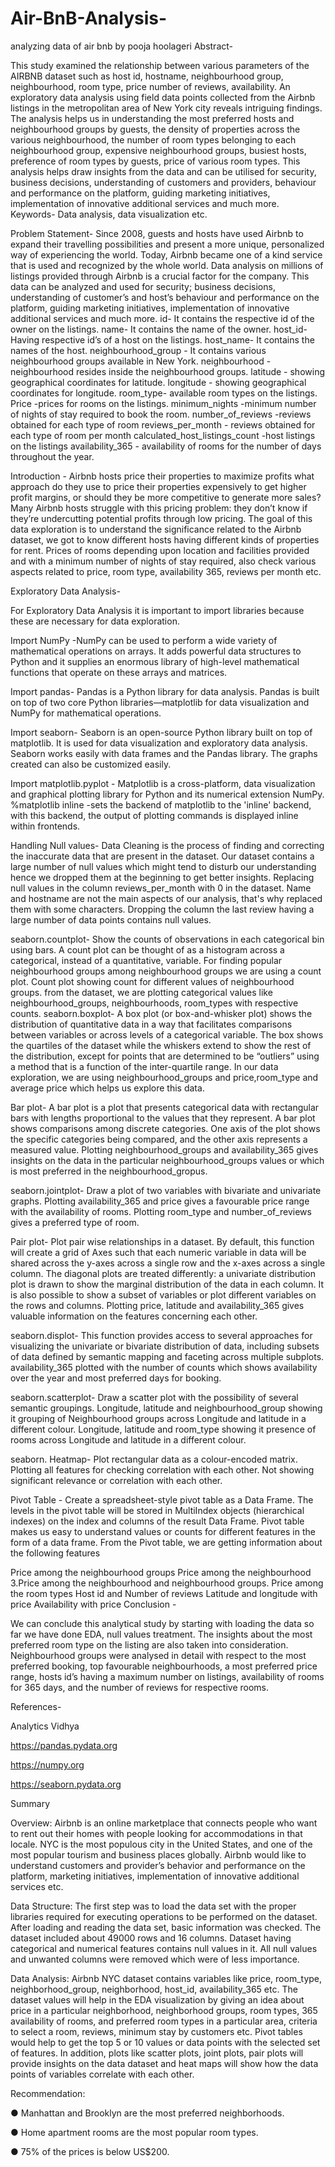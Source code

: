 # Air-BnB-Analysis-
analyzing data of air bnb 
by 
pooja hoolageri
Abstract-

This study examined the relationship between various parameters of the AIRBNB dataset such as host id, hostname, neighbourhood group, neighbourhood, room type, price number of reviews, availability. An exploratory data analysis using field data points collected from the Airbnb listings in the metropolitan area of New York city reveals intriguing findings. The analysis helps us in understanding the most preferred hosts and neighbourhood groups by guests, the density of properties across the various neighbourhood, the number of room types belonging to each neighbourhood group, expensive neighbourhood groups, busiest hosts, preference of room types by guests, price of various room types. This analysis helps draw insights from the data and can be utilised for security, business decisions, understanding of customers and providers, behaviour and performance on the platform, guiding marketing initiatives, implementation of innovative additional services and much more. 
Keywords- Data analysis, data visualization etc.

Problem Statement- Since 2008, guests and hosts have used Airbnb to expand their travelling possibilities and present a more unique, personalized way of experiencing the world. Today, Airbnb became one of a kind service that is used and recognized by the whole world. Data analysis on millions of listings provided through Airbnb is a crucial factor for the company. This data can be analyzed and used for security; business decisions, understanding of customer’s and host’s behaviour and performance on the platform, guiding marketing initiatives, implementation of innovative additional services and much more. id- It contains the respective id of the owner on the listings. name- It contains the name of the owner. host_id- Having respective id’s of a host on the listings. host_name- It contains the names of the host. neighbourhood_group - It contains various neighbourhood groups available in New York. neighbourhood - neighbourhood resides inside the neighbourhood groups. latitude - showing geographical coordinates for latitude. longitude - showing geographical coordinates for longitude. room_type- available room types on the listings. Price -prices for rooms on the listings. minimum_nights -minimum number of nights of stay required to book the room. number_of_reviews -reviews obtained for each type of room reviews_per_month - reviews obtained for each type of room per month calculated_host_listings_count -host listings on the listings availability_365 - availability of rooms for the number of days throughout the year.

Introduction - Airbnb hosts price their properties to maximize profits what approach do they use to price their properties expensively to get higher profit margins, or should they be more competitive to generate more sales? Many Airbnb hosts struggle with this pricing problem: they don’t know if they’re undercutting potential profits through low pricing. The goal of this data exploration is to understand the significance related to the Airbnb dataset, we got to know different hosts having different kinds of properties for rent. Prices of rooms depending upon location and facilities provided and with a minimum number of nights of stay required, also check various aspects related to price, room type, availability 365, reviews per month etc.

Exploratory Data Analysis-

For Exploratory Data Analysis it is important to import libraries because these are necessary for data exploration.

Import NumPy -NumPy can be used to perform a wide variety of mathematical operations on arrays. It adds powerful data structures to Python and it supplies an enormous library of high-level mathematical functions that operate on these arrays and matrices.

Import pandas- Pandas is a Python library for data analysis. Pandas is built on top of two core Python libraries—matplotlib for data visualization and NumPy for mathematical operations.

Import seaborn- Seaborn is an open-source Python library built on top of matplotlib. It is used for data visualization and exploratory data analysis. Seaborn works easily with data frames and the Pandas library. The graphs created can also be customized easily.

Import matplotlib.pyplot - Matplotlib is a cross-platform, data visualization and graphical plotting library for Python and its numerical extension NumPy. %matplotlib inline -sets the backend of matplotlib to the 'inline' backend, with this backend, the output of plotting commands is displayed inline within frontends.

Handling Null values- Data Cleaning is the process of finding and correcting the inaccurate data that are present in the dataset. Our dataset contains a large number of null values which might tend to disturb our understanding hence we dropped them at the beginning to get better insights. Replacing null values in the column reviews_per_month with 0 in the dataset. Name and hostname are not the main aspects of our analysis, that's why replaced them with some characters. Dropping the column the last review having a large number of data points contains null values.

seaborn.countplot- Show the counts of observations in each categorical bin using bars. A count plot can be thought of as a histogram across a categorical, instead of a quantitative, variable. For finding popular neighbourhood groups among neighbourhood groups we are using a count plot. Count plot showing count for different values of neighbourhood groups. from the dataset, we are plotting categorical values like neighbourhood_groups, neighbourhoods, room_types with respective counts. seaborn.boxplot- A box plot (or box-and-whisker plot) shows the distribution of quantitative data in a way that facilitates comparisons between variables or across levels of a categorical variable. The box shows the quartiles of the dataset while the whiskers extend to show the rest of the distribution, except for points that are determined to be “outliers” using a method that is a function of the inter-quartile range. In our data exploration, we are using neighbourhood_groups and price,room_type and average price which helps us explore this data.

Bar plot- A bar plot is a plot that presents categorical data with rectangular bars with lengths proportional to the values that they represent. A bar plot shows comparisons among discrete categories. One axis of the plot shows the specific categories being compared, and the other axis represents a measured value. Plotting neighbourhood_groups and availability_365 gives insights on the data in the particular neighbourhood_groups values or which is most preferred in the neighbourhood_gropus.

seaborn.jointplot- Draw a plot of two variables with bivariate and univariate graphs. Plotting availability_365 and price gives a favourable price range with the availability of rooms. Plotting room_type and number_of_reviews gives a preferred type of room.

Pair plot- Plot pair wise relationships in a dataset. By default, this function will create a grid of Axes such that each numeric variable in data will be shared across the y-axes across a single row and the x-axes across a single column. The diagonal plots are treated differently: a univariate distribution plot is drawn to show the marginal distribution of the data in each column. It is also possible to show a subset of variables or plot different variables on the rows and columns. Plotting price, latitude and availability_365 gives valuable information on the features concerning each other.

seaborn.displot- This function provides access to several approaches for visualizing the univariate or bivariate distribution of data, including subsets of data defined by semantic mapping and faceting across multiple subplots. availability_365 plotted with the number of counts which shows availability over the year and most preferred days for booking.

seaborn.scatterplot- Draw a scatter plot with the possibility of several semantic groupings. Longitude, latitude and neighbourhood_group showing it grouping of Neighbourhood groups across Longitude and latitude in a different colour. Longitude, latitude and room_type showing it presence of rooms across Longitude and latitude in a different colour.

seaborn. Heatmap- Plot rectangular data as a colour-encoded matrix. Plotting all features for checking correlation with each other. Not showing significant relevance or correlation with each other.

Pivot Table - Create a spreadsheet-style pivot table as a Data Frame. The levels in the pivot table will be stored in MultiIndex objects (hierarchical indexes) on the index and columns of the result Data Frame. Pivot table makes us easy to understand values or counts for different features in the form of a data frame. From the Pivot table, we are getting information about the following features

Price among the neighbourhood groups
Price among the neighbourhood 3.Price among the neighbourhood and neighbourhood groups.
Price among the room types
Host id and Number of reviews
Latitude and longitude with price
Availability with price
Conclusion -

We can conclude this analytical study by starting with loading the data so far we have done EDA, null values treatment. The insights about the most preferred room type on the listing are also taken into consideration. Neighbourhood groups were analysed in detail with respect to the most preferred booking, top favourable neighbourhoods, a most preferred price range, hosts id’s having a maximum number on listings, availability of rooms for 365 days, and the number of reviews for respective rooms.

References-

Analytics Vidhya

https://pandas.pydata.org

https://numpy.org

https://seaborn.pydata.org

Summary

Overview: Airbnb is an online marketplace that connects people who want to rent out their homes with people looking for accommodations in that locale. NYC is the most populous city in the United States, and one of the most popular tourism and business places globally. Airbnb would like to understand customers and provider’s behavior and performance on the platform, marketing initiatives, implementation of innovative additional services etc.

Data Structure: The first step was to load the data set with the proper libraries required for executing operations to be performed on the dataset. After loading and reading the data set, basic information was checked. The dataset included about 49000 rows and 16 columns. Dataset having categorical and numerical features contains null values in it. All null values and unwanted columns were removed which were of less importance.

Data Analysis: Airbnb NYC dataset contains variables like price, room_type, neighborhood_group, neighborhood, host_id, availability_365 etc. The dataset values will help in the EDA visualization by giving an idea about price in a particular neighborhood, neighborhood groups, room types, 365 availability of rooms, and preferred room types in a particular area, criteria to select a room, reviews, minimum stay by customers etc. Pivot tables would help to get the top 5 or 10 values or data points with the selected set of features. In addition, plots like scatter plots, joint plots, pair plots will provide insights on the data dataset and heat maps will show how the data points of variables correlate with each other.

Recommendation:

● Manhattan and Brooklyn are the most preferred neighborhoods.

● Home apartment rooms are the most popular room types.

● 75% of the prices is below US$200.

